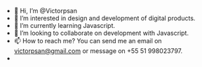 - 👋 Hi, I’m @Victorpsan
- 👀 I’m interested in design and development of digital products.
- 🌱 I’m currently learning Javascript.
- 💞️ I’m looking to collaborate on development with Javascript.
- 📫 How to reach me? You can send me an email on victorpsan@gmail.com or message on +55 51 998023797.
- 
<!---
Victorpsan/Victorpsan is a ✨ special ✨ repository because its `README.md` (this file) appears on your GitHub profile.
You can click the Preview link to take a look at your changes.
--->
